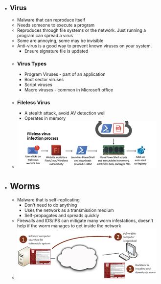 - ## Virus
	- Malware that can reproduce itself
	- Needs someone to execute a program
	- Reproduces through file systems or the network. Just running a program can spread a virus
	- Some are annoying, some may be invisible
	- Anti-virus is a good way to prevent known viruses on your system.
		- Ensure signature file is updated
	- ### Virus Types
		- Program Viruses - part of an application
		- Boot sector viruses
		- Script viruses
		- Macro viruses - common in Microsoft office
	- ### Fileless Virus
		- A stealth attack, avoid AV detection well
		- Operates in memory
	- ![](../../assets/Pasted%20image%2020240209144104.png)

- # Worms
	- Malware that is self-replicating
		- Don't need to do anything
		- Uses the network as a transmission medium
		- Self-propagates and spreads quickly
	- Firewalls and IDS/IPS can mitigate many worm infestations, doesn't help if the worm manages to get inside the network
	- ![](/assets/Pasted%20image%2020240209152451.png)